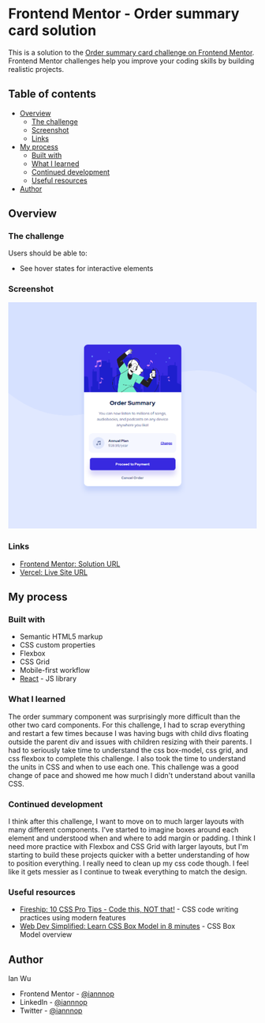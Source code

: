 # Frontend Mentor - Order summary card solution

This is a solution to the [Order summary card challenge on Frontend Mentor](https://www.frontendmentor.io/challenges/order-summary-component-QlPmajDUj). Frontend Mentor challenges help you improve your coding skills by building realistic projects. 

## Table of contents

- [Overview](#overview)
  - [The challenge](#the-challenge)
  - [Screenshot](#screenshot)
  - [Links](#links)
- [My process](#my-process)
  - [Built with](#built-with)
  - [What I learned](#what-i-learned)
  - [Continued development](#continued-development)
  - [Useful resources](#useful-resources)
- [Author](#author)

## Overview

### The challenge

Users should be able to:

- See hover states for interactive elements

### Screenshot

![](./desktop-order-summary-component.png)

### Links

- [Frontend Mentor: Solution URL](https://www.frontendmentor.io/solutions/order-summary-component-using-react-khKnWJjFo)
- [Vercel: Live Site URL](https://order-summary-component-dun.vercel.app/)

## My process

### Built with

- Semantic HTML5 markup
- CSS custom properties
- Flexbox
- CSS Grid
- Mobile-first workflow
- [React](https://reactjs.org/) - JS library

### What I learned

The order summary component was surprisingly more difficult than the other two card components. For this challenge, I had to scrap everything and restart a few times because I was having bugs with child divs floating outside the parent div and issues with children resizing with their parents. I had to seriously take time to understand the css box-model, css grid, and css flexbox to complete this challenge. I also took the time to understand the units in CSS and when to use each one. This challenge was a good change of pace and showed me how much I didn't understand about vanilla CSS.

### Continued development

I think after this challenge, I want to move on to much larger layouts with many different components. I've started to imagine boxes around each element and understood when and where to add margin or padding. I think I need more practice with Flexbox and CSS Grid with larger layouts, but I'm starting to build these projects quicker with a better understanding of how to position everything. I really need to clean up my css code though. I feel like it gets messier as I continue to tweak everything to match the design.

### Useful resources

- [Fireship: 10 CSS Pro Tips - Code this, NOT that!](https://www.youtube.com/watch?v=Qhaz36TZG5Y) - CSS code writing practices using modern features
- [Web Dev Simplified: Learn CSS Box Model in 8 minutes](https://www.youtube.com/watch?v=rIO5326FgPE) - CSS Box Model overview

## Author
Ian Wu

- Frontend Mentor - [@iannnop](https://www.frontendmentor.io/profile/iannnop)
- LinkedIn - [@iannnop](https://www.linkedin.com/in/iannnop/)
- Twitter - [@iannnop](https://www.twitter.com/iannnop)
